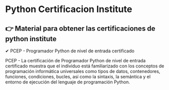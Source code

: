 # Python Certificacion Institute

👉 Material para obtener las certificaciones de python institute
-----------------------------------------------------------------

✔ PCEP - Programador Python de nivel de entrada certificado

PCEP - La certificación de Programador Python de nivel de entrada certificado muestra que el individuo está familiarizado con los conceptos de programación informática universales como tipos de datos, contenedores, funciones, condiciones, bucles, así como la sintaxis, la semántica y el entorno de ejecución del lenguaje de programación Python.


